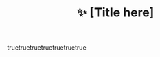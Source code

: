 ---
about: Suggest an idea for this project
assignees: ''
body:
  - attributes:
      value: |+
        ## Issue: Feature Request

        Request a new feature. If this doesn't look right, choose a different type.

    type: markdown
  - attributes:
      description: ✨ [Title here]
      label: Add a title
      placeholder: Feature title...
    type: input
    validations:
      required: true
  - attributes:
      description: Provide a clear and concise description of this feature request with any problems and solutions.
      label: Feature Request Description
      placeholder: Detailed description...
    type: textarea
    validations:
      required: true
  - attributes:
      description: Add screenshots to help explain this feature request, if applicable.
      label: Screenshots
      placeholder: Link to screenshots...
    type: textarea
    validations:
      required: false
  - attributes:
      description: Provide any additional information about this feature request.
      label: Additional Context
      placeholder: Any additional context...
    type: textarea
    validations:
      required: false
  - attributes:
      description: Please review your request before submitting.
      label: Final Checks
      options:
        - label: My issue title is descriptive
          required: true
        - label: This is a single feature request (multiple feature requests should be reported individually)
          required: true
    type: checkboxes
  - attributes:
      value: 🙏 Thank you for taking the time to report this feature request!
    type: markdown
description: Request a new feature. If this doesn't look right, choose a different type.
labels: ["feature"]
name: Feature Request
title: ✨ [Title here]
---